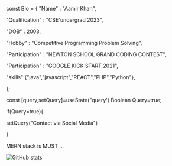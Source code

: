 const Bio = {
"Name" : "Aamir Khan",

"Qualification" : "CSE'undergrad 2023",

"DOB" : 2003,

"Hobby" : "Competitive Programming Problem Solving",

"Participation" : "NEWTON SCHOOL GRAND CODING CONTEST",

"Participation" : "GOOGLE KICK START 2021",

"skills":{"java","javascript","REACT","PHP","Python"},

};

const [query,setQuery]=useState("query')
Boolean Query=true;

if(Query=true){
  
  setQuery("Contact via Social Media")
  
 }


MERN stack is MUST ...

![GitHub stats](https://github-readme-stats.vercel.app/api?username=Aamir64&theme=radical)
